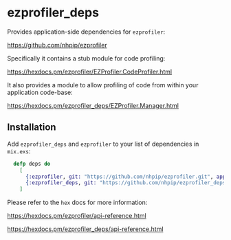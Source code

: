 # ezprofiler_deps

Provides application-side dependencies for `ezprofiler`:

https://github.com/nhpip/ezprofiler

Specifically it contains a stub module for code profiling:

https://hexdocs.pm/ezprofiler/EZProfiler.CodeProfiler.html

It also provides a module to allow profiling of code from within your application code-base:

https://hexdocs.pm/ezprofiler_deps/EZProfiler.Manager.html


## Installation

Add `ezprofiler_deps` and `ezprofiler` to your list of dependencies in `mix.exs`:

```elixir
  defp deps do
    [
      {:ezprofiler, git: "https://github.com/nhpip/ezprofiler.git", app: false},
      {:ezprofiler_deps, git: "https://github.com/nhpip/ezprofiler_deps.git"}
    ]
```

Please refer to the `hex` docs for more information:

https://hexdocs.pm/ezprofiler/api-reference.html

https://hexdocs.pm/ezprofiler_deps/api-reference.html
